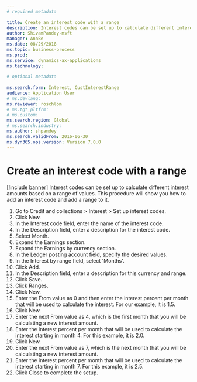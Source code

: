 ```yaml
--- 
# required metadata 
 
title: Create an interest code with a range
description: Interest codes can be set up to calculate different interest amounts based on a range of values. 
author: ShivamPandey-msft
manager: AnnBe 
ms.date: 08/29/2018
ms.topic: business-process 
ms.prod:  
ms.service: dynamics-ax-applications 
ms.technology:  
 
# optional metadata 
 
ms.search.form: Interest, CustInterestRange   
audience: Application User 
# ms.devlang:  
ms.reviewer: roschlom
# ms.tgt_pltfrm:  
# ms.custom:  
ms.search.region: Global
# ms.search.industry: 
ms.author: shpandey
ms.search.validFrom: 2016-06-30 
ms.dyn365.ops.version: Version 7.0.0 
---
```

# Create an interest code with a range

[!include [banner](../../includes/banner.md)]
Interest codes can be set up to calculate different interest amounts based on a range of values. This procedure will show you how to add an interest code and add a range to it.

1. Go to Credit and collections > Interest > Set up interest codes.
2. Click New.
3. In the Interest code field, enter the name of the interest code.
4. In the Description field, enter a description for the interest code.
5. Select Month.
6. Expand the Earnings section.
7. Expand the Earnings by currency section.
8. In the Ledger posting account field, specify the desired values.
9. In the Interest by range field, select 'Months'.
10. Click Add.
11. In the Description field, enter a description for this currency and range.
12. Click Save.
13. Click Ranges.
14. Click New.
15. Enter the From value as 0 and then enter the interest percent per month that will be used to calculate the interest. For our example, it is 1.5.
16. Click New.
17. Enter the next From value as 4, which is the first month that you will be calculating a new interest amount.
18. Enter the interest percent per month that will be used to calculate the interest starting in month 4. For this example, it is 2.0.
19. Click New.
20. Enter the next From value as 7, which is the next month that you will be calculating a new interest amount.
21. Enter the interest percent per month that will be used to calculate the interest starting in month 7. For this example, it is 2.5.
22. Click Close to complete the setup.

